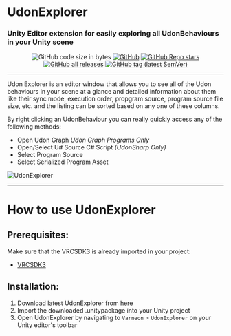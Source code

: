 # UdonExplorer
### Unity Editor extension for easily exploring all UdonBehaviours in your Unity scene

<div align="center">

![GitHub code size in bytes](https://img.shields.io/github/languages/code-size/Varneon/UdonExplorer?style=for-the-badge)
[![GitHub](https://img.shields.io/github/license/Varneon/UdonExplorer?color=blue&style=for-the-badge)](https://github.com/Varneon/UdonExplorer/blob/main/LICENSE)
[![GitHub Repo stars](https://img.shields.io/github/stars/Varneon/UdonExplorer?style=for-the-badge)](https://github.com/Varneon/UdonExplorer/stargazers)
[![GitHub all releases](https://img.shields.io/github/downloads/Varneon/UdonExplorer/total?color=blue&style=for-the-badge)](https://github.com/Varneon/UdonExplorer/releases)
[![GitHub tag (latest SemVer)](https://img.shields.io/github/v/tag/Varneon/UdonExplorer?color=blue&label=Release&sort=semver&style=for-the-badge)](https://github.com/Varneon/UdonExplorer/releases/latest)

</div>

---

Udon Explorer is an editor window that allows you to see all of the Udon behaviours in your scene at a glance and detailed information about them like their sync mode, execution order, propgram source, program source file size, etc. and the listing can be sorted based on any one of these columns.

By right clicking an UdonBehaviour you can really quickly access any of the following methods:
* Open Udon Graph *Udon Graph Programs Only*
* Open/Select U# Source C# Script *(UdonSharp Only)*
* Select Program Source
* Select Serialized Program Asset

![UdonExplorer](https://user-images.githubusercontent.com/26690821/153728148-a448da49-9ca6-44d8-bc17-a05d628ac17b.png)

---

# How to use UdonExplorer
## Prerequisites:
Make sure that the VRCSDK3 is already imported in your project:
* [VRCSDK3](https://vrchat.com/download/sdk3-worlds)

## Installation:
1. Download latest UdonExplorer from [here](https://github.com/Varneon/UdonExplorer/releases/latest)
2. Import the downloaded .unitypackage into your Unity project
3. Open UdonExplorer by navigating to `Varneon` > `UdonExplorer` on your Unity editor's toolbar

